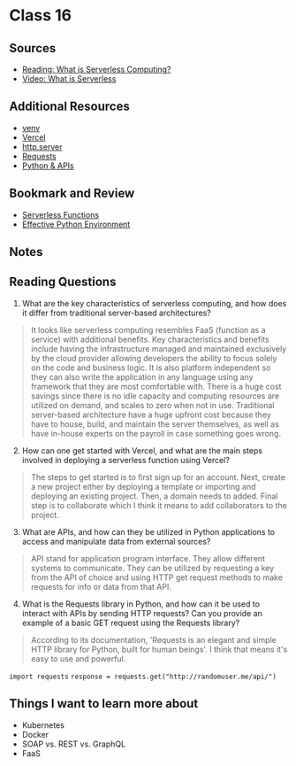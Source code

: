 # Class 16

## Sources

- [Reading: What is Serverless Computing?](https://www.ibm.com/topics/serverless)
- [Video: What is Serverless](https://www.youtube.com/watch?v=vxJobGtqKVM)

## Additional Resources

- [venv](https://docs.python.org/3/library/venv.html)
- [Vercel](https://vercel.com/docs/getting-started-with-vercel)
- [http.server](https://pymotw.com/3/http.server/index.html)
- [Requests](https://requests.readthedocs.io/en/latest/)
- [Python & APIs](https://realpython.com/python-api/)

## Bookmark and Review
- [Serverless Functions](https://vercel.com/docs/functions/serverless-functions)
- [Effective Python Environment](https://realpython.com/effective-python-environment/)

## Notes

## Reading Questions

1. What are the key characteristics of serverless computing, and how does it differ from traditional server-based architectures?
> It looks like serverless computing resembles FaaS (function as a service) with additional benefits. Key characteristics and benefits include having the  infrastructure managed and maintained exclusively by the cloud provider allowing developers the ability to focus solely on the code and business logic. It is also platform independent so they can also write the application in any language using any framework that they are most comfortable with. There is a huge cost savings since there is no idle capacity and computing resources are utilized on demand, and scales to zero when not in use. Traditional server-based architecture have a huge upfront cost because they have to house, build, and maintain the server themselves, as well as have in-house experts on the payroll in case something goes wrong. 

2. How can one get started with Vercel, and what are the main steps involved in deploying a serverless function using Vercel?
> The steps to get started is to first sign up for an account. Next, create a new project either by deploying a template or importing and deploying an existing project. Then, a domain needs to added. Final step is to collaborate which I think it means to add collaborators to the project. 

3. What are APIs, and how can they be utilized in Python applications to access and manipulate data from external sources?
> API stand for application program interface. They allow different systems to communicate. They can be utilized by requesting a key from the API of choice and using HTTP get request methods to make requests for info or data from that API.  
4. What is the Requests library in Python, and how can it be used to interact with APIs by sending HTTP requests? Can you provide an example of a basic GET request using the Requests library?
> According to its documentation, 'Requests is an elegant and simple HTTP library for Python, built for human beings'. I think that means it's easy to use and powerful. 

`import requests`
`response = requests.get("http://randomuser.me/api/")`


## Things I want to learn more about
- Kubernetes
- Docker
- SOAP vs. REST vs. GraphQL
- FaaS